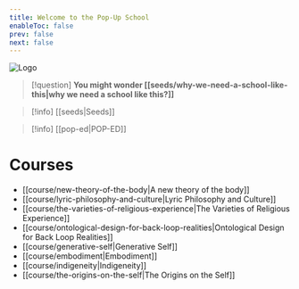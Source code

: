 ```yaml
---
title: Welcome to the Pop-Up School
enableToc: false
prev: false
next: false
---
```


<img src="/static/logo.png" alt="Logo" />

> [!question]
> **You might wonder [[seeds/why-we-need-a-school-like-this|why we need a school like this?]]**

> [!info] [[seeds|Seeds]]

> [!info] [[pop-ed|POP-ED]]

# Courses

- [[course/new-theory-of-the-body|A new theory of the body]]
- [[course/lyric-philosophy-and-culture|Lyric Philosophy and Culture]]
- [[course/the-varieties-of-religious-experience|The Varieties of Religious Experience]]
- [[course/ontological-design-for-back-loop-realities|Ontological Design for Back Loop Realities]]
- [[course/generative-self|Generative Self]]
- [[course/embodiment|Embodiment]]
- [[course/indigeneity|Indigeneity]]
- [[course/the-origins-on-the-self|The Origins on the Self]]




